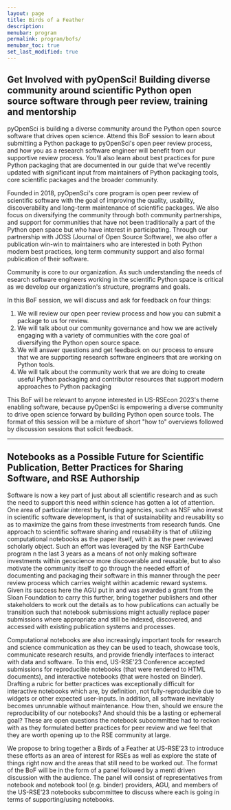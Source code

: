 ```yaml
---
layout: page
title: Birds of a Feather
description: 
menubar: program
permalink: program/bofs/
menubar_toc: true
set_last_modified: true
---
```


## Get Involved with pyOpenSci! Building diverse community around scientific Python open source software through peer review, training and mentorship

pyOpenSci is building a diverse community around the Python open source
software that drives open science. Attend this BoF session to learn about
submitting a Python package to pyOpenSci's open peer review process, and
how you as a research software engineer will benefit from our supportive
review process. You'll also learn about best practices for pure Python
packaging that are documented in our guide that we've recently updated with
significant input from maintainers of Python packaging tools, core scientific
packages and the broader community.

Founded in 2018, pyOpenSci's core program is open peer review of scientific
software with the goal of improving the quality, usability, discoverability
and long-term maintenance of scientific packages. We also focus on diversifying
the community through both community partnerships, and support for communities
that have not been traditionally a part of the Python open space but who have
interest in participating. Through our partnership with JOSS (Journal of Open
Source Software), we also offer a publication win-win to maintainers who are
interested in both Python modern best practices, long term community support
and also formal publication of their software.

Community is core to our organization. As such understanding the needs of 
esearch software engineers working in the scientific Python space is critical
as we develop our organization's structure, programs and goals.

In this BoF session, we will discuss and ask for feedback on four things:

1. We will review our open peer review process and how you can submit a package to us for review.
1. We will talk about our community governance and how we are actively engaging with a variety of communities with the core goal of diversifying the Python open source space.
1. We will answer questions and get feedback on our process to ensure that we are supporting research software engineers that are working on Python tools.
1. We will talk about the community work that we are doing to create useful Python packaging and contributor resources that support modern approaches to Python packaging

This BoF will be relevant to anyone interested in US-RSEcon 2023's theme
enabling software, because pyOpenSci is empowering a diverse community to drive
open science forward by building Python open source tools. The format of this
session will be a mixture of short "how to" overviews followed by discussion
sessions that solicit feedback.

------

## Notebooks as a Possible Future for Scientific Publication, Better Practices for Sharing Software, and RSE Authorship

Software is now a key part of just about all scientific research and as such
the need to support this need within science has gotten a lot of attention. One
area of particular interest by funding agencies, such as NSF who invest in
scientific software development, is that of sustainability and reusability
so as to maximize the gains from these investments from research funds. One
approach to scientific software sharing and reusability is that of utilizing
computational notebooks as the paper itself, with it as the peer reviewed
scholarly object. Such an effort was leveraged by the NSF EarthCube program
n the last 3 years as a means of not only making software investments within
geoscience more discoverable and reusable, but to also motivate the community
itself to go through the needed effort of documenting and packaging their
software in this manner through the peer review process which carries weight
within academic reward systems. Given its success here the AGU put in and was
awarded a grant from the Sloan Foundation to carry this further, bring together
publishers and other stakeholders to work out the details as to how publications
can actually be transition such that notebook submissions might actually replace
paper submissions where appropriate and still be indexed, discovered, and
accessed with existing publication systems and processes.

Computational notebooks are also increasingly important tools for research and
science communication as they can be used to teach, showcase tools, communicate
research results, and provide friendly interfaces to interact with data and
software. To this end, US-RSE’23 Conference accepted submissions for reproducible
notebooks (that were rendered to HTML documents), and interactive notebooks
(that were hosted on Binder). Drafting a rubric for better practices was
exceptionally difficult for interactive notebooks which are, by definition, not
fully-reproducible due to widgets or other expected user-inputs. In addition,
all software inevitably becomes unrunnable without maintenance. How then,
should we ensure the reproducibility of our notebooks? And should this be a
lasting or ephemeral goal? These are open questions the notebook subcommittee
had to reckon with as they formulated better practices for peer review and we
feel that they are worth opening up to the RSE community at large.

We propose to bring together a Birds of a Feather at US-RSE’23 to introduce
these efforts as an area of interest for RSEs as well as explore the state of
things right now and the areas that still need to be worked out. The format of
the BoF will be in the form of a panel followed by a menti driven discussion
with the audience. The panel will consist of representatives from notebook and
notebook tool (e.g. binder) providers, AGU, and members of the US-RSE’23
notebooks subcommittee to discuss where each is going in terms of
supporting/using notebooks.
